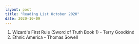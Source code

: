 ```yaml
---
layout: post
title: "Reading List October 2020"
date: 2020-10-09
---
```


1) Wizard's First Rule (Sword of Truth Book 1) - Terry Goodkind
2) Ethnic America - Thomas Sowell 
